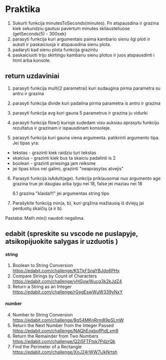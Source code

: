 # Praktika

1. Sukurti funkcija minutesToSeconds(minutes). Fn atspausdina ir grazina kiek sekundziu gautusi pavertum minutes skliausteliuose
   (getSeconds(5) - 300sek)
2. parasyti funkcija kuri argumentais paima kambario sienu ilgi ploti ir auksti
   ir paskaiciuoja ir atspausdina sienu plota.
3. padaryti kad sienu plota funkcija grazintu
4. paskaiciuoti triju skirtingu kambariu sienu plotus ir juos atspausdinti i html arba konsole.

## return uzdaviniai

1. parasyti funkcija multi(2 parametrai) kuri sudaugina pirma parametra su antru ir grazina
2. parasyti funkcija divide kuri padalina pirma parametra is antro ir grazina
3. parasyti funkcija avg kuri gauna 5 parametrus ir grazina ju vidurki
4. parasyti funkcija flow() kurioje sudedam visu auksiau aprasytu funkciju rezultatus ir grazinam ir ispausdinam konsoleje.

5. parasyti funkcija kuri gauna viena argumenta. patikrinti argumento tipa. Jei tipas yra:

- tekstas - grazinti kiek raidziu turi tekstas
- skaicius - grazinti kiek bus ta skaiciu padalinti is 2
- boolean - grazinti priesinga jam reiksme
- jei tipas kitos nei galimi, grazinti "neaprasytas atvejis"

6. Parasyti funkcija isAdult(age). funkcija priklausomai nuo argumento age grazina true jei daugiau arba lygu nei 18, false jei maziau nei 18

   6.1 grazina "klaida!!!" jei argumentas string tipo

7. Parašykite funkciją min(a, b), kuri grąžina mažiausią iš dviejų jai perduotų skaičių (a ir b).

Pastaba: Math.min() naudoti negalima.

## edabit (spreskite su vscode ne puslapyje, atsikopijuokite salygas ir uzduotis )

#### string

1. Boolean to String Conversion https://edabit.com/challenge/KSTkFSnaYBJdo6PHx
2. Compare Strings by Count of Characters https://edabit.com/challenge/yHGowWucg3k2kJdZ4
3. Return a String as an Integer https://edabit.com/challenge/rGsgEswWuW339yNxY

#### number

4. Number to String Conversion https://edabit.com/challenge/8q54MKnRrm89pSLmW
5. Return the Next Number from the Integer Passed https://edabit.com/challenge/NAQhEoxbofPidLxm9
6. Return the Remainder from Two Numbers https://edabit.com/challenge/Q2j5FTFtsk7PdzrQk
7. Find the Perimeter of a Rectangle https://edabit.com/challenge/XnJ24rWW7iJkNrtsh
